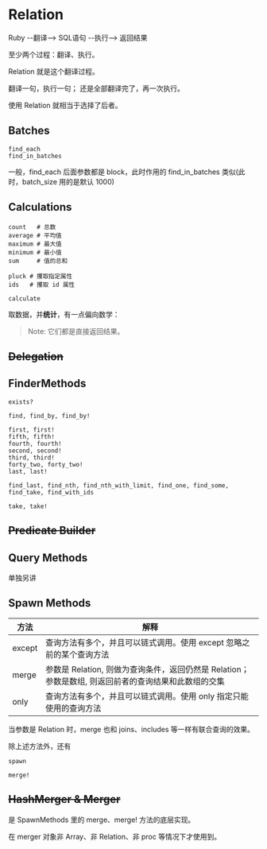 # Relation

Ruby --翻译--> SQL语句 --执行--> 返回结果

至少两个过程：翻译、执行。

Relation 就是这个翻译过程。

翻译一句，执行一句；
还是全部翻译完了，再一次执行。

使用 Relation 就相当于选择了后者。

## Batches

```
find_each
find_in_batches
```

一般，find_each 后面参数都是 block，此时作用的 find_in_batches 类似(此时，batch_size 用的是默认 1000)

## Calculations

```
count   # 总数
average # 平均值
maximum # 最大值
minimum # 最小值
sum     # 值的总和

pluck # 攫取指定属性
ids   # 攫取 id 属性

calculate
```

取数据，并**统计**，有一点偏向数学：

> Note: 它们都是直接返回结果。

## ~~Delegation~~

## FinderMethods

```
exists?

find, find_by, find_by!

first, first!
fifth, fifth!
fourth, fourth!
second, second!
third, third!
forty_two, forty_two!
last, last!

find_last, find_nth, find_nth_with_limit, find_one, find_some, find_take, find_with_ids

take, take!
```

## ~~Predicate Builder~~

## Query Methods

单独另讲

## Spawn Methods

| 方法 | 解释 |
| -- | -- |
| except | 查询方法有多个，并且可以链式调用。使用 except 忽略之前的某个查询方法 |
| merge | 参数是 Relation, 则做为查询条件，返回仍然是 Relation；参数是数组, 则返回前者的查询结果和此数组的交集 |
| only | 查询方法有多个，并且可以链式调用。使用 only 指定只能使用的查询方法 |

当参数是 Relation 时，merge 也和 joins、includes 等一样有联合查询的效果。

除上述方法外，还有

```
spawn

merge!
```

## ~~HashMerger & Merger~~

是 SpawnMethods 里的 merge、merge! 方法的底层实现。

在 merger 对象非 Array、非 Relation、非 proc 等情况下才使用到。
